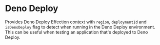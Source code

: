 # Deno Deploy

Provides Deno Deploy Effection context with `region`, `deploymentId` and `isDenoDeploy` flag 
to detect when running in the Deno Deploy environment. This can be useful when
testing an application that's deployed to Deno Deploy.
